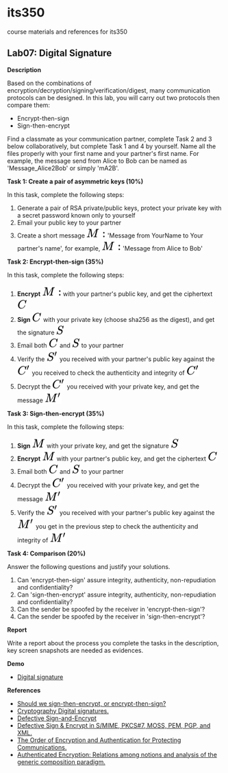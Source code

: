 # its350
course materials and references for its350

## Lab07: Digital Signature

__Description__

Based on the combinations of encryption/decryption/signing/verification/digest, many communication protocols can be designed. In this lab, you will carry out two protocols then compare them:

* Encrypt-then-sign
* Sign-then-encrypt

Find a classmate as your communication partner, complete Task 2 and 3 below collaboratively, but complete Task 1 and 4 by yourself. Name all the files properly with your first name and your partner's first name. For example, the message send from Alice to Bob can be named as 'Message\_Alice2Bob' or simply 'mA2B'.

__Task 1: Create a pair of asymmetric keys (10%)__

In this task, complete the following steps:

  1. Generate a pair of RSA private/public keys, protect your private key with a secret password known only to yourself
  2. Email your public key to your partner
  3. Create a short message <!-- $ M : $ --> <img style="transform: translateY(0.25em);" src="../../svg/TkgA9uCEN8.svg"/> 'Message from YourName to Your partner's name', for example, <!-- $ M : $ --> <img style="transform: translateY(0.25em);" src="../../svg/TkgA9uCEN8.svg"/> 'Message from Alice to Bob'
	

__Task 2: Encrypt-then-sign (35%)__

In this task, complete the following steps:

  1. __Encrypt__ <!-- $ M : $ --> <img style="transform: translateY(0.25em);" src="../../svg/TkgA9uCEN8.svg"/> with your partner's public key, and get the ciphertext <!-- $ C $ --> <img style="transform: translateY(0.25em);" src="../../svg/AsaAIYPtwM.svg"/>
  2. __Sign__ <!-- $ C $ --> <img style="transform: translateY(0.25em);" src="../../svg/AsaAIYPtwM.svg"/> with your private key (choose sha256 as the digest), and get the signature <!-- $ S $ --> <img style="transform: translateY(0.25em);" src="../../svg/dWhO5fpKHV.svg"/>
  3. Email both <!-- $ C $ --> <img style="transform: translateY(0.25em);" src="../../svg/AsaAIYPtwM.svg"/> and <!-- $ S $ --> <img style="transform: translateY(0.25em);" src="../../svg/dWhO5fpKHV.svg"/> to your partner
  4. Verify the <!-- $ S' $ --> <img style="transform: translateY(0.25em);" src="../../svg/2zXazcu5qH.svg"/> you received with your partner's public key against the <!-- $ C' $ --> <img style="transform: translateY(0.25em);" src="../../svg/gIOqrGbqIJ.svg"/> you received to check the authenticity and integrity of <!-- $ C' $ --> <img style="transform: translateY(0.25em);" src="../../svg/gIOqrGbqIJ.svg"/>
  5. Decrypt the <!-- $ C' $ --> <img style="transform: translateY(0.25em);" src="../../svg/gIOqrGbqIJ.svg"/> you received with your private key, and get the message <!-- $ M' $ --> <img style="transform: translateY(0.25em);" src="../../svg/WVbQy3VEg5.svg"/>



__Task 3: Sign-then-encrypt (35%)__

In this task, complete the following steps:

  1. __Sign__ <!-- $ M $ --> <img style="transform: translateY(0.25em);" src="../../svg/Cz6uMB1L2n.svg"/> with your private key, and get the signature <!-- $ S $ --> <img style="transform: translateY(0.25em);" src="../../svg/dWhO5fpKHV.svg"/>
  2. __Encrypt__ <!-- $ M $ --> <img style="transform: translateY(0.25em);" src="../../svg/Cz6uMB1L2n.svg"/> with your partner's public key, and get the ciphertext <!-- $ C $ --> <img style="transform: translateY(0.25em);" src="../../svg/AsaAIYPtwM.svg"/>
  3. Email both <!-- $ C $ --> <img style="transform: translateY(0.25em);" src="../../svg/AsaAIYPtwM.svg"/> and <!-- $ S $ --> <img style="transform: translateY(0.25em);" src="../../svg/dWhO5fpKHV.svg"/> to your partner
  4. Decrypt the <!-- $ C' $ --> <img style="transform: translateY(0.25em);" src="../../svg/gIOqrGbqIJ.svg"/> you received with your private key, and get the message <!-- $ M' $ --> <img style="transform: translateY(0.25em);" src="../../svg/WVbQy3VEg5.svg"/>
  5. Verify the <!-- $ S' $ --> <img style="transform: translateY(0.25em);" src="../../svg/2zXazcu5qH.svg"/> you received with your partner's public key against the <!-- $ M' $ --> <img style="transform: translateY(0.25em);" src="../../svg/WVbQy3VEg5.svg"/> you get in the previous step to check the authenticity and integrity of <!-- $ M' $ --> <img style="transform: translateY(0.25em);" src="../../svg/WVbQy3VEg5.svg"/>


__Task 4: Comparison (20%)__

Answer the following questions and justify your solutions.


  1. Can 'encrypt-then-sign' assure integrity, authenticity, non-repudiation and confidentiality?
  2. Can 'sign-then-encrypt' assure integrity, authenticity, non-repudiation and confidentiality?
  3. Can the sender be spoofed by the receiver in 'encrypt-then-sign'?
  4. Can the sender be spoofed by the receiver in 'sign-then-encrypt'?


__Report__

Write a report about the process you complete the tasks in the description, key screen snapshots are needed as evidences.

__Demo__
* [Digital signature](https://youtu.be/2gcrVyDINLc)

__References__
* [Should we sign-then-encrypt, or encrypt-then-sign?](https://crypto.stackexchange.com/questions/5458/should-we-sign-then-encrypt-or-encrypt-then-sign)
* [Cryptography Digital signatures.](https://www.tutorialspoint.com/cryptography/cryptography\_digital\_signatures.htm)
* [Defective Sign-and-Encrypt](http://www.drdobbs.com/defective-sign-and-encrypt/184404841)
* [Defective Sign & Encrypt in S/MIME, 	PKCS\#7, MOSS, PEM, PGP, and XML.](http://world.std.com/~dtd/sign\_encrypt/sign\_encrypt7.html)
* [The Order of Encryption and Authentication for Protecting Communications.](http://citeseerx.ist.psu.edu/viewdoc/download?doi=10.1.1.106.5488&rep=rep1&type=pdf)
* [Authenticated Encryption: Relations among notions and analysis of the generic composition paradigm.](./papers/oem.pdf)
	